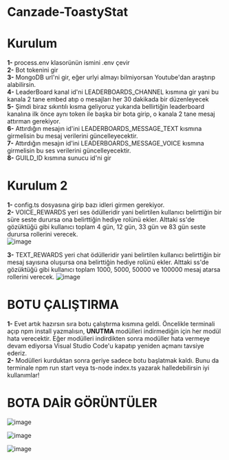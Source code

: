 # Canzade-ToastyStat

# Kurulum

**1-** process.env klasorünün ismini .env çevir <br>
**2-** Bot tokenini gir <br>
**3-** MongoDB url'ni gir, eğer urlyi almayı bilmiyorsan Youtube'dan araştırıp alabilirsin. <br>
**4-** LeaderBoard kanal id'ni LEADERBOARDS_CHANNEL kısmına gir yani bu kanala 2 tane embed atıp o mesajları her 30 dakikada bir düzenleyecek <br>
**5-** Şimdi biraz sıkıntılı kısma geliyoruz yukarıda bellirtiğin leaderboard kanalına ilk önce aynı token ile başka bir bota girip, o kanala 2 tane mesaj attırman gerekiyor. <br>
**6-** Attırdığın mesajın id'ini LEADERBOARDS_MESSAGE_TEXT kısmına girmelisin bu mesaj verilerini güncelleyecektir. <br>
**7-** Attırdığın mesajın id'ini LEADERBOARDS_MESSAGE_VOICE kısmına girmelisin bu ses verilerini güncelleyecektir. <br>
**8-** GUILD_ID kısmına sunucu id'ni gir

# Kurulum 2

**1-** config.ts dosyasına girip bazı idleri girmen gerekiyor. <br>
**2-** VOICE_REWARDS yeri ses ödülleridir yani belirtilen kullanıcı belirttiğin bir süre seste durursa ona belirttiğin hediye rolünü ekler. Alttaki ss'de gözüktüğü gibi kullanıcı toplam 4 gün, 12 gün, 33 gün ve 83 gün seste durursa rollerini verecek. <br>
![image](https://user-images.githubusercontent.com/77938499/139867292-589247c8-7f77-495a-bd6f-43d555e2a11a.png)

**3-** TEXT_REWARDS yeri chat ödülleridir yani belirtilen kullanıcı belirttiğin bir mesaj sayısına oluşursa ona belirttiğin hediye rolünü ekler. Alttaki ss'de gözüktüğü gibi kullanıcı toplam 1000, 5000, 50000 ve 100000 mesaj atarsa rollerini verecek.
![image](https://user-images.githubusercontent.com/77938499/139869258-06582dac-3ca3-460b-a970-9dfc919dc851.png)

# BOTU ÇALIŞTIRMA
**1-** Evet artık hazırsın sıra botu çalıştırma kısmına geldi. Öncelikle terminali açıp npm install yazmalısın, **UNUTMA** modülleri indirmediğin için her modül hata verecektir. Eğer modülleri indirdikten sonra modüller hata vermeye devam ediyorsa Visual Studio Code'u kapatıp yeniden açmanı tavsiye ederiz. <br>
**2-** Modülleri kurduktan sonra geriye sadece botu başlatmak kaldı. Bunu da terminale npm run start veya ts-node index.ts yazarak halledebilirsin iyi kullanımlar!


# BOTA DAİR GÖRÜNTÜLER

![image](https://user-images.githubusercontent.com/77938499/121361655-2c1a2b80-c93e-11eb-8536-dac1b8979317.png)

![image](https://user-images.githubusercontent.com/77938499/121361700-376d5700-c93e-11eb-97b4-8e2020c81e41.png)

![image](https://user-images.githubusercontent.com/77938499/121361741-3dfbce80-c93e-11eb-912d-3849c83851c4.png)
